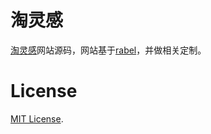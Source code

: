 # 淘灵感

[淘灵感](http://www.taolinggan.com "淘灵感")网站源码，网站基于[rabel](https://github.com/daqing/rabel)，并做相关定制。

# License

[MIT License](http://opensource.org/licenses/MIT).

